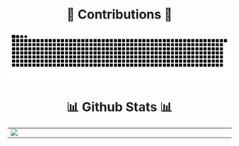 <div align="center">
  <h1>🐍 Contributions 🐍</h1>
</div>
<picture>
  <source media="(prefers-color-scheme: dark)" srcset="https://raw.githubusercontent.com/NimaWasTaken/NimaWasTaken/output/github-contribution-grid-snake-dark.svg">
  <source media="(prefers-color-scheme: light)" srcset="https://raw.githubusercontent.com/NimaWasTaken/NimaWasTaken/output/github-contribution-grid-snake.svg">
  <img alt="github contribution grid snake animation" src="https://raw.githubusercontent.com/NimaWasTaken/NimaWasTaken/output/github-contribution-grid-snake.svg">
</picture>

<div align="center">
  <h1>📊 Github Stats 📊</h1>
</div>
<table><tr><td valign="top" width="50%">

<img src="https://github-readme-stats.vercel.app/api?username=NimaWasTaken&hide_border=true&show_icons=true&rank_icon=github&bg_color=00000000" align="left" style="width: 1000px" />

</td><td valign="top" width="50%">

<img src="https://github-readme-stats.vercel.app/api/top-langs/?username=NimaWasTaken&hide_border=true&layout=compact&bg_color=00000000" align="left" style="width:99%px" />

</td></tr></table>  
